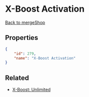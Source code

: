 # X-Boost Activation

<no description available>

[Back to mergeShop](../merge-shops.md)

## Properties

```json
{
    "id": 279,
    "name": "X-Boost Activation"
}
```

## Related

- [X-Boost: Unlimited](../items/3613-x-boost-unlimited.md)

